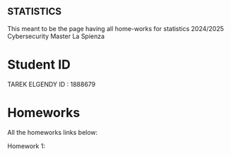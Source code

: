 ## STATISTICS
This meant to be the page having all home-works for statistics 2024/2025 Cybersecurity Master La Spienza 

# Student ID
TAREK ELGENDY ID : 1888679

# Homeworks
All the homeworks links below:

Homework 1: 
